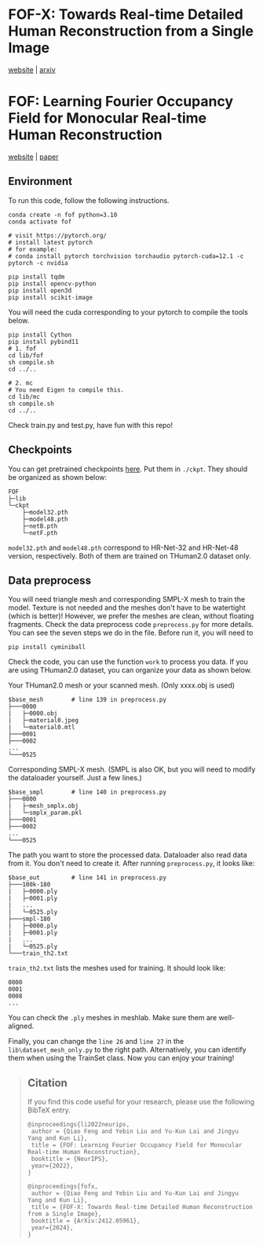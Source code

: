 # FOF-X: Towards Real-time Detailed Human Reconstruction from a Single Image
[website](https://cic.tju.edu.cn/faculty/likun/projects/FOFX/index.html) | [arxiv](https://arxiv.org/pdf/2412.05961)

# FOF: Learning Fourier Occupancy Field for Monocular Real-time Human Reconstruction
[website](https://cic.tju.edu.cn/faculty/likun/projects/FOF/index.html) | [paper](https://cic.tju.edu.cn/faculty/likun/projects/FOF/imgs/FOF_paper.pdf)

## Environment
To run this code, follow the following instructions.
```
conda create -n fof python=3.10
conda activate fof

# visit https://pytorch.org/
# install latest pytorch
# for example:
# conda install pytorch torchvision torchaudio pytorch-cuda=12.1 -c pytorch -c nvidia

pip install tqdm
pip install opencv-python
pip install open3d
pip install scikit-image
```


You will need the cuda corresponding to your pytorch to compile the tools below. 
```
pip install Cython
pip install pybind11
# 1. fof
cd lib/fof
sh compile.sh
cd ../..

# 2. mc
# You need Eigen to compile this.
cd lib/mc
sh compile.sh
cd ../..
```
Check train.py and test.py, have fun with this repo!
## Checkpoints
You can get pretrained checkpoints [here](https://drive.google.com/drive/folders/1ocS0YND9vtdFN8Z99BoUdPu-ktSUwt5x?usp=sharing).
Put them in ```./ckpt```.  They should be organized as shown below:
```
FOF
├─lib
└─ckpt
    ├─model32.pth
    ├─model48.pth
    ├─netB.pth
    └─netF.pth
```
```model32.pth``` and ```model48.pth``` correspond to HR-Net-32 and HR-Net-48 version, respectively. Both of them are trained on THuman2.0 dataset only.

## Data preprocess
You will need triangle mesh and corresponding SMPL-X mesh to train the model. Texture is not needed and the meshes don't have to be watertight (which is better)! However, we prefer the meshes are clean, without floating fragments. Check the data preprocess code ```preprocess.py``` for more details. You can see the seven steps we do in the file. Before run it, you will need to
```
pip install cyminiball
```
Check the code, you can use the function ```work``` to process you data. If you are using THuman2.0 dataset, you can organize your data as shown below.

Your THuman2.0 mesh or your scanned mesh. (Only xxxx.obj is used)
```
$base_mesh        # line 139 in preprocess.py
├───0000
|   ├─0000.obj
|   ├─material0.jpeg
|   └─material0.mtl
├───0001
├───0002
...
└───0525
```

Corresponding SMPL-X mesh. (SMPL is also OK, but you will need to modify the dataloader yourself. Just a few lines.)
```
$base_smpl        # line 140 in preprocess.py
├───0000
|   ├─mesh_smplx.obj
|   └─smplx_param.pkl
├───0001
├───0002
...
└───0525
```

The path you want to store the processed data. Dataloader also read data from it. You don't need to create it. After running ```preprocess.py```, it looks like: 
```
$base_out         # line 141 in preprocess.py
├───100k-180
|   ├─0000.ply
|   ├─0001.ply
|   ...
|   └─0525.ply
├───smpl-180
|   ├─0000.ply
|   ├─0001.ply
|   ...
|   └─0525.ply
└───train_th2.txt
```
```train_th2.txt``` lists the meshes used for training. It should look like:
```
0000
0001
0008
...
```
You can check the ```.ply``` meshes in meshlab. Make sure them are well-aligned.

Finally, you can change the ```line 26``` and ```line 27``` in the ```lib\dataset_mesh_only.py``` to the right path. Alternatively, you can identify them when using the TrainSet class. Now you can enjoy your training!

>## Citation
>
>If you find this code useful for your research, please use the following BibTeX entry.
>
>```
>@inproceedings{li2022neurips,
>  author = {Qiao Feng and Yebin Liu and Yu-Kun Lai and Jingyu Yang and Kun Li},
>  title = {FOF: Learning Fourier Occupancy Field for Monocular Real-time Human Reconstruction},
>  booktitle = {NeurIPS},
>  year={2022},
>}
>```
>```
>@inproceedings{fofx,
>  author = {Qiao Feng and Yebin Liu and Yu-Kun Lai and Jingyu Yang and Kun Li},
>  title = {FOF-X: Towards Real-time Detailed Human Reconstruction from a Single Image},
>  booktitle = {ArXiv:2412.05961},
>  year={2024},
>}
>```
